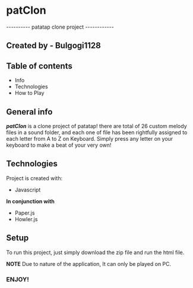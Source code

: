 # patClon
---------- patatap clone project ------------

## Created by - Bulgogi1128

## Table of contents
* Info
* Technologies
* How to Play

## General info
***patClon*** is a clone project of patatap! 	there are total of 26 custom melody files in a sound folder, and each one of file has been rightfully assigned to each letter from A to Z on Keyboard. Simply press any letter on your keyboard to make a beat of your very own!

## Technologies
Project is created with:
* Javascript

**In conjunction with**


* Paper.js
* Howler.js
	
## Setup
To run this project, just simply download the zip file and run the html file.


**NOTE**
Due to nature of the application, It can only be played on PC.


### ENJOY! ###
